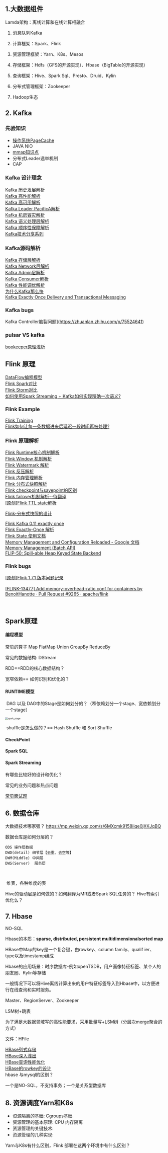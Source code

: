 

## 1.大数据组件

Lamda架构：离线计算和在线计算相融合

1. 消息队列Kafka

2. 计算框架：Spark、Flink

3. 资源管理框架：Yarn、K8s、Mesos

4. 存储框架：Hdfs（GFS的开源实现）、Hbase（BigTable的开源实现）

5. 查询框架：Hive、Spark Sql、Presto、Druid、Kylin

6. 分布式管理框架：Zookeeper

7. Hadoop生态


## 2. Kafka

### 先验知识

* [操作系统PageCache](https://www.ibm.com/developerworks/cn/linux/l-cache/index.html)
* JAVA NIO
* [mmap知识点](https://www.cnblogs.com/huxiao-tee/p/4660352.html)
* 分布式Leader选举机制
* CAP 


### Kafka 设计理念

  [Kafka 历史发展解析](https://www.infoq.cn/article/MLMyoWNxqs*MzQX7lvzO) <br>
  [Kafka 高性能解析](http://www.jasongj.com/kafka/high_throughput/) <br>
  [Kafka 高可用解析](https://www.infoq.cn/article/kafka-analysis-part-3) <br>
  [Kafka Leader PacificA解析](http://www.thinkingyu.com/articles/PacificA/) <br>
  [Kafka 机房容灾解析](https://mp.weixin.qq.com/s?__biz=MzU1NDA4NjU2MA==&mid=2247494329&idx=3&sn=68253c54f0e034c465a7517bb1c7605e&chksm=fbea5376cc9dda607632db6441d742f92e3c5e1ed123587a6a02c0ff593e9d647cd6ff042aa5&scene=27#wechat_redirect) <br>
  [Kafka 语义处理层解析](https://hevodata.com/blog/kafka-exactly-once/) <br>
  [Kafka 顺序性保障解析](https://medium.com/@felipedutratine/kafka-ordering-guarantees-99320db8f87f) <br>
  [Kafka技术分享系列 ](http://blog.csdn.net/lizhitao/article/details/39499283) <br>

### Kafka源码解析

  [Kafka 存储层解析](https://tech.meituan.com/2015/01/13/kafka-fs-design-theory.html) <br>
  [Kafka Network层解析 ](https://juejin.im/post/5c19c787f265da613c09be5c) <br>
  [Kafka Admin层解析](http://matt33.com/2017/07/21/kafka-topic-create/) <br>
  [Kafka Consumer解析](http://zqhxuyuan.github.io/2016/01/19/2016-01-19-Kafka-Consumer-scala/#ZookeeperConsumerConnector) <br>
  [Kafka 性能调优解析](https://community.hortonworks.com/questions/73895/any-experience-based-tips-to-optimize-kafka-broker.html) <br>
  [为什么Kafka那么快](https://manbuyun.github.io/2017/01/13/%E4%B8%BA%E4%BB%80%E4%B9%88Kafka%E9%82%A3%E4%B9%88%E5%BF%AB/) <br>
  [Kafka Exactly Once Delivery and Transactional Messaging ](https://cwiki.apache.org/confluence/display/KAFKA/KIP-98+-+Exactly+Once+Delivery+and+Transactional+Messaging#KIP-98-ExactlyOnceDeliveryandTransactionalMessaging-DataFlow) <br>

### Kafka bugs

Kafka Controller脑裂问题](https://zhuanlan.zhihu.com/p/75524641) <br>     

### pulsar VS kafka

[bookeeper原理浅析](http://matt33.com/2019/01/28/bk-store-realize/#一致性模型) <br>



## Flink 原理

  [DataFlow编程模型](https://www.jianshu.com/p/0faa1c1caa47) <br>
  [Flink Spark对比](https://www.infoq.cn/article/spark-vs-flink) <br>
  [Flink Storm对比](https://tech.meituan.com/2017/11/17/flink-benchmark.html) <br>
  [如何使用Spark Streaming + Kafka如何实现精确一次语义?](https://www.zhihu.com/question/334249637/answer/744493120) <br>

### Flink Example 

  [Flink Training](https://training.ververica.com/) <br> 
  [Flink如何让每一条数据进来后延迟一段时间再被处理?](https://www.zhihu.com/question/332577514/answer/840181621)  <br>

### Flink 原理解析 

  [Flink Runtime核心机制解析](https://www.infoq.cn/article/RWTM9o0SHHV3Xr8o8giT)   <br>
  [Flink Window 机制解析](http://wuchong.me/blog/2016/05/25/flink-internals-window-mechanism/#comments) <br>
  [Flink Watermark 解析](https://blog.csdn.net/lmalds/article/details/52704170) <br>
  [Flink 反压解析 ](http://wuchong.me/blog/2016/04/26/flink-internals-how-to-handle-backpressure/) <br>
  [Flink 内存管理解析](http://wuchong.me/blog/2016/04/29/flink-internals-memory-manage/) <br>
  [Flink 分布式快照解析](http://xargin.com/distributed-snapshot-in-stream-sys/) <br>
  [Flink checkpoint与savepoint的区别](https://www.whitewood.me/2018/09/06/Flink-Checkpoint-Savepoint-%E5%B7%AE%E5%BC%82/) <br>
  [Flink failover机制解析--待翻译](https://cwiki.apache.org/confluence/display/FLINK/FLIP-1+%3A+Fine+Grained+Recovery+from+Task+Failures) <br>
  [\[原创\]Flink TTL state解析](https://github.com/yyb345/index/blob/master/flink/ttl_state.md) <br>


  [Flink-分布式快照的设计](http://chenyuzhao.me/2018/01/29/Flink-%E5%88%86%E5%B8%83%E5%BC%8F%E5%BF%AB%E7%85%A7%E7%9A%84%E8%AE%BE%E8%AE%A1-%E6%B5%81%E7%A8%8B/) <br>

  [Flink  Kafka 0.11 exactly once](https://www.cnblogs.com/huxi2b/p/8459342.html) <br>
  [Flink Exactly-Once 解析](http://www.whitewood.me/2018/10/16/Flink-Exactly-Once-%E6%8A%95%E9%80%92%E5%AE%9E%E7%8E%B0%E6%B5%85%E6%9E%90/) <br>
  [Flink State 使用文档](https://ci.apache.org/projects/flink/flink-docs-master/dev/stream/state/state.html) <br>
   [Memory Management and Configuration Reloaded - Google 文档](https://docs.google.com/document/d/1o4KvyyXsQMGUastfPin3ZWeUXWsJgoL7piqp1fFYJvA/edit#heading=h.ie6fcly7mrci) <br>
   [Memory Management (Batch API) ](https://cwiki.apache.org/confluence/pages/viewpage.action?pageId=53741525) <br>
  [FLIP-50: Spill-able Heap Keyed State Backend](https://cwiki.apache.org/confluence/display/FLINK/FLIP-50%3A+Spill-able+Heap+Keyed+State+Backend) <br>

### Flink bugs

[\[原创\]Flink 1.7.1 版本问题记录](https://zhuanlan.zhihu.com/p/80236965)  <br>  
[\[FLINK-13477\] Add memory-overhead-ratio conf for containers by BenoitHanotte · Pull Request #9265 · apache/flink](https://github.com/apache/flink/pull/9265) <br>

​    

## Spark原理

#### 编程模型

  常见的算子 Map FlatMap Union GroupBy ReduceBy 

  常见的数据结构: DStream

   RDD==RDD的核心数据结构？

   宽窄依赖== 如何识别和优化的？

#### RUNTIME模型

​     DAG 以及 DAG中的Stage是如何划分的？（窄依赖划分一个stage、宽依赖划分一个stage）

<img src="../documents/:Users:lyc:Desktop:杨一博:面试相关:spark_stage.png" alt="spark_stage" style="zoom:50%;" />

​    shuffle是怎么做的？== Hash Shuffle 和 Sort Shuffle

#### CheckPoint



#### Spark SQL

#### Spark Streaming 

  

有哪些比较好的设计和优化？

常见的业务问题和热点问题   

 [常见面试题](https://www.cnblogs.com/crazymakercircle/p/17539112.html#autoid-h2-5-0-0 )     



## 6. 数据仓库

大数据技术哪家强？ https://mp.weixin.qq.com/s/6MXcmk9158iiqe0jXKJqBQ

数据仓库是如何分层的？

  	ODS 操作层数据
  	DWD(detail) 细节层【去重、去空等】
  	DWM(Middle) 中间层
  	DWS(Server)  服务层

​	

​     维表，各种维度的表

Hive的驱动层是如何做的？如何翻译为MR或者Spark SQL任务的？ 
Hive有索引优化么？
        

## 7. Hbase

NO-SQL

Hbase的本质：**sparse, distributed, persistent multidimensionalsorted map**

HBase中Map的key是一个复合键，由rowkey、column family、qualif ier、type以及timestamp组成



 Hbase的应用场景：时序数据库-例如openTSDB，用户画像特征标签、某个人的朋友圈、Kylin等存储

一般情况下可以将Hive离线计算出来的用户特征标签导入到Hbase中，以方便进行在线查询和实时服务。

Master、RegionServer、Zookeeper



LSM树+跳表

为了满足大数据领域写的高性能要求，采用批量写+LSM树（分层次merge聚合的方式）



文件：HFile

[HBase列式存储](https://www.zhihu.com/question/29380943) <br>
 [HBase深入浅出](https://juejin.im/post/5c666cc4f265da2da53eb714#heading-2)<br> 
  [HBase查询性能优化](https://www.ibm.com/developerworks/cn/java/j-lo-HBase/index.html) <br>
  [HBase的rowkey的设计](https://www.cnblogs.com/yuguoshuo/p/6265649.html) <br>
  hbase 与mysql的区别？<br>

一个是NO-SQL，不支持事务；一个是关系型数据库

  


## 8. 资源调度Yarn和K8s


* 资源隔离的基础: Cgroups基础
* 资源管理的基本原理: CPU 内存隔离
* 资源管理的关键技术:
* 资源管理的几种实现:

Yarn与K8s有什么区别，Flink 部署在这两个环境中有什么区别？
